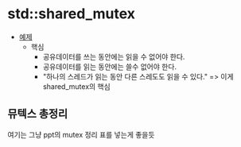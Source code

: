 # std::shared_mutex

- [예제](./shared_mutex.cpp)
  - 핵심
    - 공유데이터를 쓰는 동안에는 읽을 수 없어야 한다. 
    - 공유데이터를 읽는 동안에는 쓸수 없어야 한다. 
    - "하나의 스레드가 읽는 동안 다른 스레도도 읽을 수 있다." => 이게 shared_mutex의 핵심

## 뮤텍스 총정리

여기는 그냥 ppt의 mutex 정리 표를 넣는게 좋을듯